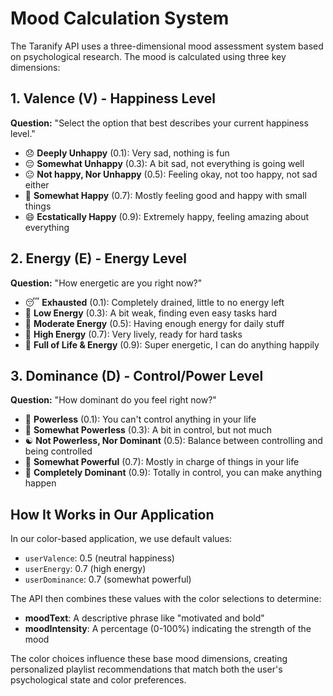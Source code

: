 # Mood Calculation System

The Taranify API uses a three-dimensional mood assessment system based on psychological research. The mood is calculated using three key dimensions:

## 1. Valence (V) - Happiness Level
**Question:** "Select the option that best describes your current happiness level."

- 😞 **Deeply Unhappy** (0.1): Very sad, nothing is fun
- 😔 **Somewhat Unhappy** (0.3): A bit sad, not everything is going well
- 😐 **Not happy, Nor Unhappy** (0.5): Feeling okay, not too happy, not sad either
- 🙂 **Somewhat Happy** (0.7): Mostly feeling good and happy with small things
- 😄 **Ecstatically Happy** (0.9): Extremely happy, feeling amazing about everything

## 2. Energy (E) - Energy Level
**Question:** "How energetic are you right now?"

- 😴 **Exhausted** (0.1): Completely drained, little to no energy left
- 🚶 **Low Energy** (0.3): A bit weak, finding even easy tasks hard
- 🏃 **Moderate Energy** (0.5): Having enough energy for daily stuff
- 🕺 **High Energy** (0.7): Very lively, ready for hard tasks
- 🚀 **Full of Life & Energy** (0.9): Super energetic, I can do anything happily

## 3. Dominance (D) - Control/Power Level
**Question:** "How dominant do you feel right now?"

- 🍂 **Powerless** (0.1): You can't control anything in your life
- 🌱 **Somewhat Powerless** (0.3): A bit in control, but not much
- ☯️ **Not Powerless, Nor Dominant** (0.5): Balance between controlling and being controlled
- 💪 **Somewhat Powerful** (0.7): Mostly in charge of things in your life
- 👑 **Completely Dominant** (0.9): Totally in control, you can make anything happen

## How It Works in Our Application

In our color-based application, we use default values:
- `userValence`: 0.5 (neutral happiness)
- `userEnergy`: 0.7 (high energy)
- `userDominance`: 0.7 (somewhat powerful)

The API then combines these values with the color selections to determine:
- **moodText**: A descriptive phrase like "motivated and bold"
- **moodIntensity**: A percentage (0-100%) indicating the strength of the mood

The color choices influence these base mood dimensions, creating personalized playlist recommendations that match both the user's psychological state and color preferences.


